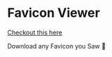 # Favicon Viewer

[Checkout this here](favicon-viewer.vercel.app "Web Link")


Download any Favicon you Saw 👀
